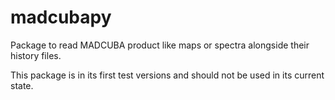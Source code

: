 # madcubapy

Package to read MADCUBA product like maps or spectra alongside their history files.

This package is in its first test versions and should not be used in its current state.
